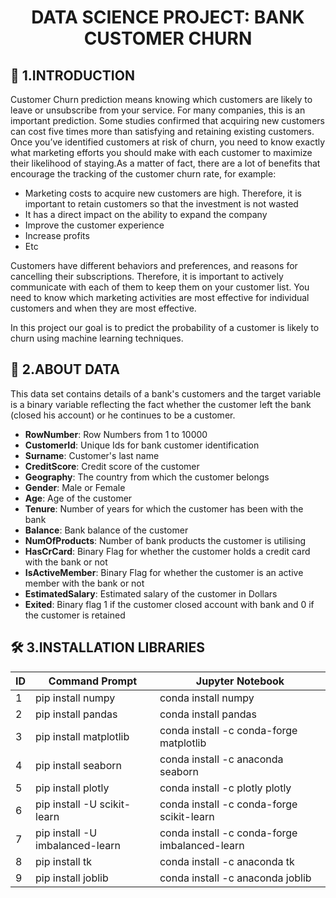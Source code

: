 <h1 align="center">
  DATA SCIENCE PROJECT: BANK CUSTOMER CHURN
</h1>


## 🚀 1.INTRODUCTION
Customer Churn prediction means knowing which customers are likely to leave or unsubscribe from your service. For many companies, this is an important prediction. Some studies confirmed that acquiring new customers can cost five times more than satisfying and retaining existing customers. Once you’ve identified customers at risk of churn, you need to know exactly what marketing efforts you should make with each customer to maximize their likelihood of staying.As a matter of fact, there are a lot of benefits that encourage the tracking of the customer churn rate, for example:
- Marketing costs to acquire new customers are high. Therefore, it is important to retain customers so that the investment is not wasted
- It has a direct impact on the ability to expand the company
- Improve the customer experience
- Increase profits
- Etc

Customers have different behaviors and preferences, and reasons for cancelling their subscriptions. Therefore, it is important to actively communicate with each of them to keep them on your customer list. You need to know which marketing activities are most effective for individual customers and when they are most effective.

In this project our goal is to predict the probability of a customer is likely to churn using machine learning techniques.

## 🧐 2.ABOUT DATA 
This data set contains details of a bank's customers and the target variable is a binary variable reflecting the fact whether the customer left the bank (closed his account) or he continues to be a customer.

- **RowNumber**: Row Numbers from 1 to 10000
- **CustomerId**: Unique Ids for bank customer identification
- **Surname**: Customer's last name
- **CreditScore**: Credit score of the customer
- **Geography**: The country from which the customer belongs
- **Gender**: Male or Female
- **Age**: Age of the customer
- **Tenure**: Number of years for which the customer has been with the bank
- **Balance**: Bank balance of the customer
- **NumOfProducts**: Number of bank products the customer is utilising
- **HasCrCard**: Binary Flag for whether the customer holds a credit card with the bank or not
- **IsActiveMember**: Binary Flag for whether the customer is an active member with the bank or not
- **EstimatedSalary**: Estimated salary of the customer in Dollars
- **Exited**: Binary flag 1 if the customer closed account with bank and 0 if the customer is retained

## 🛠️ 3.INSTALLATION LIBRARIES

|ID  |     Command Prompt            |     Jupyter Notebook                        |
|----|-------------------------------|---------------------------------------------|
|1   |pip install numpy              |conda install numpy                          |
|2   |pip install pandas             |conda install pandas                         |
|3   |pip install matplotlib         |conda install -c conda-forge matplotlib      |
|4   |pip install seaborn            |conda install -c anaconda seaborn            |
|5   |pip install plotly             |conda install -c plotly plotly               |
|6   |pip install -U scikit-learn    |conda install -c conda-forge scikit-learn    |
|7   |pip install -U imbalanced-learn|conda install -c conda-forge imbalanced-learn|
|8   |pip install tk                 |conda install -c anaconda tk                 |
|9   |pip install joblib             |conda install -c anaconda joblib             |
